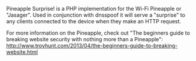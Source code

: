 Pineapple Surprise! is a PHP implementation for the Wi-Fi Pineapple or "Jasager". Used in conjunction with dnsspoof it will serve a "surprise" to any clients connected to the device when they make an HTTP request.

For more information on the Pineapple, check out "The beginners guide to breaking website security with nothing more than a Pineapple": http://www.troyhunt.com/2013/04/the-beginners-guide-to-breaking-website.html
